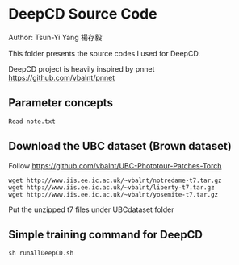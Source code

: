 # DeepCD Source Code

Author: Tsun-Yi Yang 楊存毅

This folder presents the source codes I used for DeepCD.

DeepCD project is heavily inspired by pnnet https://github.com/vbalnt/pnnet

## Parameter concepts
```
Read note.txt
```

## Download the UBC dataset (Brown dataset)

Follow https://github.com/vbalnt/UBC-Phototour-Patches-Torch
```
wget http://www.iis.ee.ic.ac.uk/~vbalnt/notredame-t7.tar.gz
wget http://www.iis.ee.ic.ac.uk/~vbalnt/liberty-t7.tar.gz
wget http://www.iis.ee.ic.ac.uk/~vbalnt/yosemite-t7.tar.gz
```
Put the unzipped t7 files under UBCdataset folder

## Simple training command for DeepCD
```
sh runAllDeepCD.sh
```
